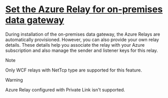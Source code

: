 # **[Set the Azure Relay for on-premises data gateway](<https://learn.microsoft.com/en-us/data-integration/gateway/service-gateway-azure-relay>)**

During installation of the on-premises data gateway, the Azure Relays are automatically provisioned. However, you can also provide your own relay details. These details help you associate the relay with your Azure subscription and also manage the sender and listener keys for this relay.

 Note

Only WCF relays with NetTcp type are supported for this feature.

 Warning

Azure Relay configured with Private Link isn't supported.
